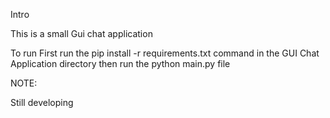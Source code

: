 Intro

This is a small Gui chat application

To run
First run the pip install -r requirements.txt command in the GUI Chat Application directory
then run the python main.py file


NOTE:

Still developing